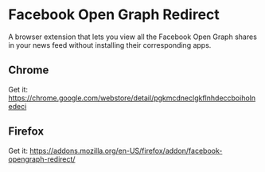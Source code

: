 Facebook Open Graph Redirect
===================

A browser extension that lets you view all the Facebook Open Graph shares in your news feed without installing their corresponding apps.

## Chrome

Get it: https://chrome.google.com/webstore/detail/pgkmcdneclgkflnhdeccboiholnedeci

## Firefox

Get it: https://addons.mozilla.org/en-US/firefox/addon/facebook-opengraph-redirect/